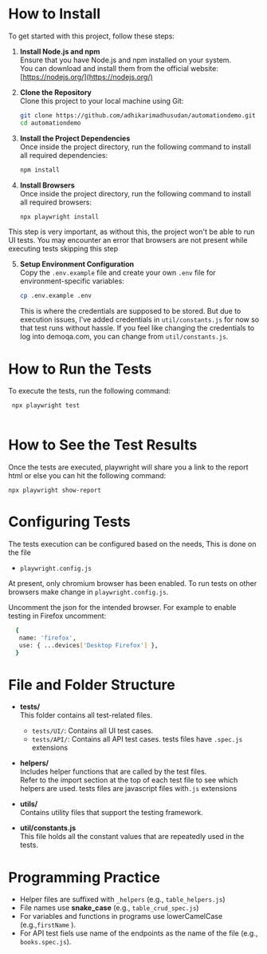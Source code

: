 # How to Install

To get started with this project, follow these steps:

1. **Install Node.js and npm**  
   Ensure that you have Node.js and npm installed on your system.  
   You can download and install them from the official website: [https://nodejs.org/](https://nodejs.org/)

2. **Clone the Repository**  
   Clone this project to your local machine using Git:

   ```bash
   git clone https://github.com/adhikarimadhusudan/automationdemo.git
   cd automationdemo
   ```

3. **Install the Project Dependencies**  
   Once inside the project directory, run the following command to install all required dependencies:

   ```bash
   npm install
   ```
4. **Install Browsers**  
   Once inside the project directory, run the following command to install all required browsers:

   ```bash
   npx playwright install
     ```
  This step is very important, as without this, the project won't be able to run UI tests. 
  You may encounter an error that browsers are not present while executing tests skipping this step

5. **Setup Environment Configuration**  
   Copy the `.env.example` file and create your own `.env` file for environment-specific variables:

   ```bash
   cp .env.example .env
   ```
   This is where the credentials are supposed to be stored. 
   But due to execution issues, I've added credentials in `util/constants.js` for now so that test runs without hassle.
   If you feel like changing the credentials to log into demoqa.com, you can change from `util/constants.js`.

# How to Run the Tests
   To execute the tests, run the following command:
   
  ```bash
   npx playwright test
   
 ```
# How to See the Test Results

   Once the tests are executed, playwright will share you a link to the report html or else you can hit the following command:
 
    npx playwright show-report
    
# Configuring Tests 

   The tests execution can be configured based on the needs, This is done on the file

   - `playwright.config.js` 

   At present, only chromium browser has been enabled. 
    To run tests on other browsers make change in  `playwright.config.js`. 

   Uncomment the json for the intended browser. For example to enable testing in Firefox uncomment: 

   ```bash 
     {
      name: 'firefox',
      use: { ...devices['Desktop Firefox'] },
     } 
   ```

# File and Folder Structure

- **tests/**  
  This folder contains all test-related files.  
  - `tests/UI/`: Contains all UI test cases.  
  - `tests/API/`: Contains all API test cases.
  tests files have `.spec.js` extensions

- **helpers/**  
  Includes helper functions that are called by the test files.  
  Refer to the import section at the top of each test file to see which helpers are used.
  tests files are  javascript files with`.js` extensions

- **utils/**  
  Contains utility files that support the testing framework.

- **util/constants.js**  
  This file holds all the constant values that are repeatedly used in the tests.

# Programming Practice

- Helper files are suffixed with `_helpers` (e.g., `table_helpers.js`)
- File names use **snake_case** (e.g., `table_crud_spec.js`)
- For variables and functions  in programs use lowerCamelCase (e.g.,`firstName` ).
- For API test fiels use name of the endpoints as the name of the file (e.g., `books.spec.js`).
